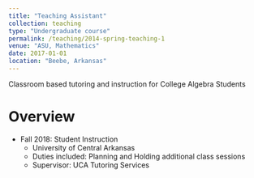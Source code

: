```yaml
---
title: "Teaching Assistant"
collection: teaching
type: "Undergraduate course"
permalink: /teaching/2014-spring-teaching-1
venue: "ASU, Mathematics"
date: 2017-01-01
location: "Beebe, Arkansas"
---
```


Classroom based tutoring and instruction for College Algebra Students

Overview
======

* Fall 2018: Student Instruction
  * University of Central Arkansas
  * Duties included: Planning and Holding additional class sessions
  * Supervisor: UCA Tutoring Services
